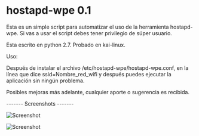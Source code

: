 # hostapd-wpe 0.1

Esta es un simple script para automatizar el uso de la herramienta hostapd-wpe. Si vas a usar el script debes tener privilegio de súper usuario.

Esta escrito en python 2.7. 
Probado en kai-linux.

Uso:

Después de instalar el archivo /etc/hostapd-wpe/hostapd-wpe.conf, en la línea que dice ssid=Nombre_red_wifi y después puedes ejecutar la aplicación sin ningún problema.

Posibles mejoras más adelante, cualquier aporte o sugerencia es recibida.

------- Screenshots -------

![Screenshot](https://github.com/risataimpt/hostapd-wpe/blob/master/img/1.JPG)


![Screenshot](https://github.com/risataimpt/hostapd-wpe/blob/master/img/2.JPG)
